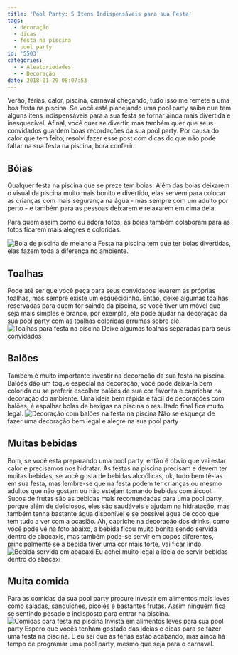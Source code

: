 ```yaml
---
title: 'Pool Party: 5 Itens Indispensáveis para sua Festa'
tags:
  - decoração
  - dicas
  - festa na piscina
  - pool party
id: '5503'
categories:
  - - Aleatoriedades
  - - Decoração
date: 2018-01-29 08:07:53
---
```


Verão, férias, calor, piscina, carnaval chegando, tudo isso me remete a uma boa festa na piscina. Se você está planejando uma pool party saiba que tem alguns itens indispensáveis para a sua festa se tornar ainda mais divertida e inesquecível. Afinal, você quer se divertir, mas também quer que seus convidados guardem boas recordações da sua pool party. Por causa do calor que tem feito, resolvi fazer esse post com dicas do que não pode faltar na sua festa na piscina, bora conferir.

## Bóias

Qualquer festa na piscina que se preze tem boias. Além das boias deixarem o visual da piscina muito mais bonito e divertido, elas servem para colocar as crianças com mais segurança na água - mas sempre com um adulto por perto - e também para as pessoas deixarem e relaxarem em cima dela.

Para quem assim como eu adora fotos, as boias também colaboram para as fotos ficarem mais alegres e coloridas.

![Boia de piscina de melancia ](/images/2018/01/pool-party-boias.jpg) Festa na piscina tem que ter boias divertidas, elas fazem toda a diferença no ambiente.

## Toalhas

Pode até ser que você peça para seus convidados levarem as próprias toalhas, mas sempre existe um esquecidinho. Então, deixe algumas toalhas reservadas para quem for saindo da piscina, se você tiver um móvel que seja mais simples e branco, por exemplo, ele pode ajudar na decoração da sua pool party com as toalhas coloridas arrumas sobre ele. ![Toalhas para festa na piscina ](/images/2018/01/pool-party.jpg) Deixe algumas toalhas separadas para seus convidados

## Balões

Também é muito importante investir na decoração da sua festa na piscina. Balões dão um toque especial na decoração, você pode deixá-la bem colorida ou se preferir escolher balões de sua cor favorita e caprichar na decoração do ambiente. Uma ideia bem rápida e fácil de decorações com balões, é espalhar bolas de bexigas na piscina o resultado final fica muito legal. ![Decoração com balões na festa na piscina](/images/2018/01/decoração-festa-na-piscina.jpg) Não se esqueça de fazer uma decoração bem legal e alegre na sua pool party

## Muitas bebidas

Bom, se você esta preparando uma pool party, então é obvio que vai estar calor e precisamos nos hidratar. As festas na piscina precisam e devem ter muitas bebidas, se você gosta de bebidas alcoólicas, ok, tudo bem tê-las em sua festa, mas lembre-se que na festa podem ter crianças ou mesmo adultos que não gostam ou não estejam tomando bebidas com álcool. Sucos de frutas são as bebidas mais recomendadas para uma pool party, porque além de deliciosos, eles são saudáveis e ajudam na hidratação, mas também tenha bastante água disponível e se possível água de coco que tem tudo a ver com a ocasião. Ah, capriche na decoração dos drinks, como você pode vê na foto abaixo, a bebida ficou muito bonita sendo servida dentro de abacaxis, mas também pode-se servir em copos diferentes, principalmente se a bebida tiver uma cor mais forte, vai ficar lindo. ![Bebida servida em abacaxi](/images/2018/01/bebida-servida-em-abacaxi.jpg) Eu achei muito legal a ideia de servir bebidas dentro do abacaxi

## Muita comida

Para as comidas da sua pool party procure investir em alimentos mais leves como saladas, sanduíches, picolés e bastantes frutas. Assim ninguém fica se sentindo pesado e indisposto para entrar na piscina.  ![Comidas para festa na piscina](/images/2018/01/comidas-para-festa-na-piscina.jpg) Invista em alimentos leves para sua pool party Espero que vocês tenham gostado das ideias e dicas para se fazer uma festa na piscina. E eu sei que as férias estão acabando, mas ainda há tempo de programar uma pool party, mesmo que seja para o carnaval.
